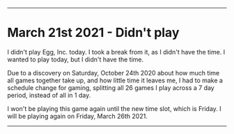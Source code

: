   
***

# March 21st 2021 - Didn't play

I didn't play Egg, Inc. today. I took a break from it, as I didn't have the time. I wanted to play today, but I didn't have the time.

Due to a discovery on Saturday, October 24th 2020 about how much time all games together take up, and how little time it leaves me, I had to make a schedule change for gaming, splitting all 26 games I play across a 7 day period, instead of all in 1 day.

I won't be playing this game again until the new time slot, which is Friday. I will be playing again on Friday, March 26th 2021.

***
